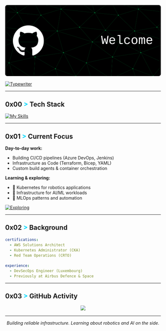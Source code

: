 <div align="center">
  <img src="banner.png" width="700" />
</div>

[![Typewriter](https://readme-typing-svg.herokuapp.com?font=Orbitron&size=30&duration=4000&color=00D9FF&pause=500&center=true&random=false&width=1200&lines=DevSecOps+Engineer;Interested+in+Robotics+%26+AI+Infrastructure)](https://git.io/typing-svg)

---

## 0x00 <span style="color: #00D9FF !important;">&gt;</span> Tech Stack

[![My Skills](https://skillicons.dev/icons?i=azure,aws,kubernetes,docker,terraform,ansible,python,bash,jenkins,git,linux&perline=11)](https://skillicons.dev)

---

## 0x01 <span style="color: #00D9FF !important;">&gt;</span> Current Focus

**Day-to-day work:**
- Building CI/CD pipelines (Azure DevOps, Jenkins)
- Infrastructure as Code (Terraform, Bicep, YAML)
- Custom build agents & container orchestration

**Learning & exploring:**
- 🤖 Kubernetes for robotics applications
- 🧠 Infrastructure for AI/ML workloads
- 🔧 MLOps patterns and automation

[![Exploring](https://skillicons.dev/icons?i=ros,pytorch,tensorflow&perline=3)](https://skillicons.dev)

---

## 0x02 <span style="color: #00D9FF !important;">&gt;</span> Background
```yaml
certifications:
  - AWS Solutions Architect
  - Kubernetes Administrator (CKA)
  - Red Team Operations (CRTO)

experience:
  - DevSecOps Engineer (Luxembourg)
  - Previously at Airbus Defence & Space
```

---

## 0x03 <span style="color: #00D9FF !important;">&gt;</span> GitHub Activity

<div align="center">
  <img src="https://github-readme-stats.vercel.app/api?username=erwan923&show_icons=true&theme=gotham&border_color=00D9FF&bg_color=0D1117&title_color=00D9FF&text_color=8B949E&icon_color=00D9FF" />
</div>

---

<p align="center">
  <i>Building reliable infrastructure. Learning about robotics and AI on the side.</i>
</p>

